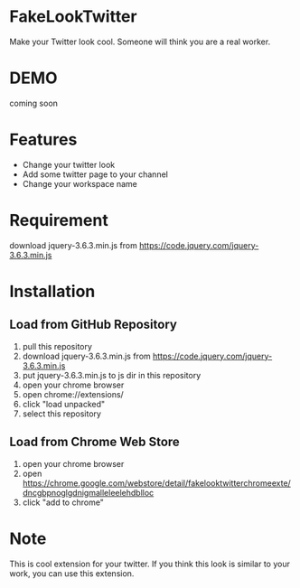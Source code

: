 # FakeLookTwitter

Make your Twitter look cool. Someone will think you are a real worker.

# DEMO

coming soon

# Features

- Change your twitter look
- Add some twitter page to your channel
- Change your workspace name

# Requirement

download jquery-3.6.3.min.js from https://code.jquery.com/jquery-3.6.3.min.js

# Installation

## Load from GitHub Repository

1. pull this repository
2. download jquery-3.6.3.min.js from https://code.jquery.com/jquery-3.6.3.min.js
3. put jquery-3.6.3.min.js to js dir in this repository
4. open your chrome browser
5. open chrome://extensions/
6. click "load unpacked"
7. select this repository

## Load from Chrome Web Store

1. open your chrome browser
2. open https://chrome.google.com/webstore/detail/fakelooktwitterchromeexte/dncgbpnoglgdnigmalleleelehdblloc
3. click "add to chrome"

# Note

This is cool extension for your twitter. If you think this look is similar to your work, you can use this extension.

